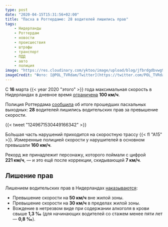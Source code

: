 ```yaml
---
type: post
date: "2020-04-15T15:31:56+02:00"
title: "Пасха в Роттердаме: 28 водителей лишились прав"
tags:
    - Нидерланды
    - Роттердам
    - новости
    - происшествия
    - штрафы
    - транспорт
    - ПДД
    - авто
    - полиция
image: "https://res.cloudinary.com/yktoo/image/upload/blog/jfbrdgdbvwg9zgqq6jn0.jpg"
imageCredit: "Фото: [@POL_TVRdam/Twitter](https://twitter.com/POL_TVRdam/status/1249671530449166342)."
---
```


С **16** марта {{< year 2020 "этого" >}} года максимальная скорость в Нидерландах в дневное время [ограничена](0676) **100 км/ч**.

Полиция Роттердама [сообщила](https://www.rijnmond.nl/nieuws/194362/Tientallen-hardrijders-A15-zijn-hun-rijbewijs-kwijt) об итоге прошедших пасхальных выходных: **28** водителей лишились водительских прав за превышение скорости.

<!--more-->

{{< tweet "1249671530449166342" >}}

Бо́льшая часть нарушений приходится на скоростную трассу {{< fl "A15" >}}. Измеренные полицией скорости у нарушителей в основном превышали **160 км/ч**.

Рекорд же принадлежит персонажу, которого поймали с цифрой **221 км/ч**, — и это ещё после коррекции, скидывающей **7 км/ч**.

## Лишение прав

Лишением водительских прав в Нидерландах [наказываются](https://www.rijksoverheid.nl/onderwerpen/rijbewijs/vraag-en-antwoord/wanneer-wordt-mijn-rijbewijs-ingevorderd):

* Превышение скорости на **50 км/ч** вне жилой зоны.
* Превышение скорости на **30 км/ч** в пределах жилой зоны.
* Вождение в нетрезвом виде при содержании алкоголя в крови свыше **1,3 ‰** (для начинающих водителей со стажем менее пяти лет — **0,8 ‰**).

